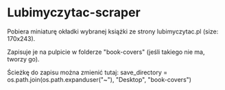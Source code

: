 # Lubimyczytac-scraper

Pobiera miniaturę okładki wybranej książki ze strony lubimyczytac.pl (size: 170x243).

Zapisuje je na pulpicie w folderze "book-covers" (jeśli takiego nie ma, tworzy go). 

Ścieżkę do zapisu można zmienić tutaj:
save_directory = os.path.join(os.path.expanduser("~"), "Desktop", "book-covers")


